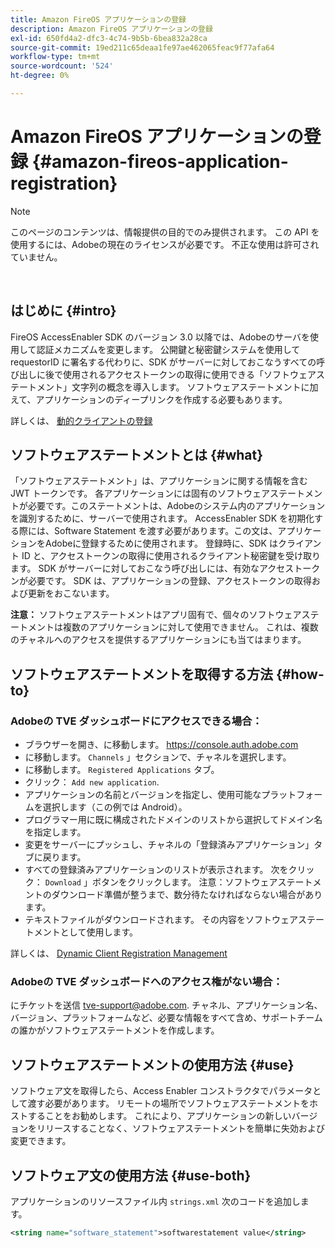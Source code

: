 ```yaml
---
title: Amazon FireOS アプリケーションの登録
description: Amazon FireOS アプリケーションの登録
exl-id: 650fd4a2-dfc3-4c74-9b5b-6bea832a28ca
source-git-commit: 19ed211c65deaa1fe97ae462065feac9f77afa64
workflow-type: tm+mt
source-wordcount: '524'
ht-degree: 0%

---
```


# Amazon FireOS アプリケーションの登録 {#amazon-fireos-application-registration}

>[!NOTE]
>
>このページのコンテンツは、情報提供の目的でのみ提供されます。 この API を使用するには、Adobeの現在のライセンスが必要です。 不正な使用は許可されていません。

</br>

## はじめに {#intro}

FireOS AccessEnabler SDK のバージョン 3.0 以降では、Adobeのサーバを使用して認証メカニズムを変更します。 公開鍵と秘密鍵システムを使用して requestorID に署名する代わりに、SDK がサーバーに対しておこなうすべての呼び出しに後で使用されるアクセストークンの取得に使用できる「ソフトウェアステートメント」文字列の概念を導入します。 ソフトウェアステートメントに加えて、アプリケーションのディープリンクを作成する必要もあります。

詳しくは、 [動的クライアントの登録](/help/authentication/dynamic-client-registration.md)

## ソフトウェアステートメントとは {#what}

「ソフトウェアステートメント」は、アプリケーションに関する情報を含む JWT トークンです。 各アプリケーションには固有のソフトウェアステートメントが必要です。このステートメントは、Adobeのシステム内のアプリケーションを識別するために、サーバーで使用されます。 AccessEnabler SDK を初期化する際には、Software Statement を渡す必要があります。この文は、アプリケーションをAdobeに登録するために使用されます。 登録時に、SDK はクライアント ID と、アクセストークンの取得に使用されるクライアント秘密鍵を受け取ります。 SDK がサーバーに対しておこなう呼び出しには、有効なアクセストークンが必要です。 SDK は、アプリケーションの登録、アクセストークンの取得および更新をおこないます。

**注意：** ソフトウェアステートメントはアプリ固有で、個々のソフトウェアステートメントは複数のアプリケーションに対して使用できません。 これは、複数のチャネルへのアクセスを提供するアプリケーションにも当てはまります。

## ソフトウェアステートメントを取得する方法 {#how-to}

### Adobeの TVE ダッシュボードにアクセスできる場合：

- ブラウザーを開き、に移動します。 <https://console.auth.adobe.com>
- に移動します。 `Channels` 」セクションで、チャネルを選択します。
- に移動します。 `Registered Applications` タブ。
- クリック： `Add new application`.
- アプリケーションの名前とバージョンを指定し、使用可能なプラットフォームを選択します（この例では Android）。
- プログラマー用に既に構成されたドメインのリストから選択してドメイン名を指定します。
- 変更をサーバーにプッシュし、チャネルの「登録済みアプリケーション」タブに戻ります。
- すべての登録済みアプリケーションのリストが表示されます。 次をクリック： `Download` 」ボタンをクリックします。 注意：ソフトウェアステートメントのダウンロード準備が整うまで、数分待たなければならない場合があります。
- テキストファイルがダウンロードされます。 その内容をソフトウェアステートメントとして使用します。

詳しくは、 [Dynamic Client Registration Management](/help/authentication/dynamic-client-registration-management.md)

### Adobeの TVE ダッシュボードへのアクセス権がない場合：

にチケットを送信 <tve-support@adobe.com>. チャネル、アプリケーション名、バージョン、プラットフォームなど、必要な情報をすべて含め、サポートチームの誰かがソフトウェアステートメントを作成します。

## ソフトウェアステートメントの使用方法 {#use}

ソフトウェア文を取得したら、Access Enabler コンストラクタでパラメータとして渡す必要があります。 リモートの場所でソフトウェアステートメントをホストすることをお勧めします。 これにより、アプリケーションの新しいバージョンをリリースすることなく、ソフトウェアステートメントを簡単に失効および変更できます。

## ソフトウェア文の使用方法 {#use-both}

アプリケーションのリソースファイル内 `strings.xml` 次のコードを追加します。

```XML
<string name="software_statement">softwarestatement value</string>
```
